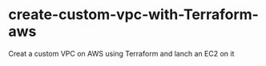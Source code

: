 # create-custom-vpc-with-Terraform-aws
Creat a custom VPC  on AWS using Terraform and lanch an EC2 on it
